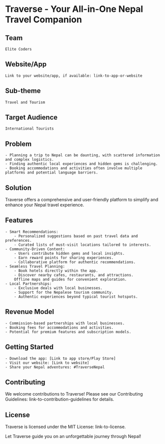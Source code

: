 # Traverse - Your All-in-One Nepal Travel Companion

## Team

    Elite Coders

## Website/App

    Link to your website/app, if available: link-to-app-or-website

## Sub-theme

    Travel and Tourism

## Target Audience

    International Tourists

## Problem

    - Planning a trip to Nepal can be daunting, with scattered information and complex logistics.
    - Finding authentic local experiences and hidden gems is challenging.
    - Booking accommodations and activities often involve multiple platforms and potential language barriers.

## Solution

Traverse offers a comprehensive and user-friendly platform to simplify and enhance your Nepal travel experience.

## Features

    - Smart Recommendations:
        - Personalized suggestions based on past travel data and preferences.
        - Curated lists of must-visit locations tailored to interests.
    - Community-Driven Content:
        - Users contribute hidden gems and local insights.
        - Earn reward points for sharing experiences.
        - Collaborative platform for authentic recommendations.
    - Seamless Travel Planning:
        - Book hotels directly within the app.
        - Discover nearby cafes, restaurants, and attractions.
        Offline maps and guides for convenient exploration.
    - Local Partnerships:
        - Exclusive deals with local businesses.
        - Support for the Nepalese tourism community.
        - Authentic experiences beyond typical tourist hotspots.

## Revenue Model

    - Commission-based partnerships with local businesses.
    - Booking fees for accommodations and activities.
    - Potential for premium features and subscription models.

## Getting Started

    - Download the app: [Link to app store/Play Store]
    - Visit our website: [Link to website]
    - Share your Nepal adventures: #TraverseNepal

## Contributing

We welcome contributions to Traverse! Please see our Contributing Guidelines: link-to-contribution-guidelines for details.

## License

Traverse is licensed under the MIT License: link-to-license.

Let Traverse guide you on an unforgettable journey through Nepal!
